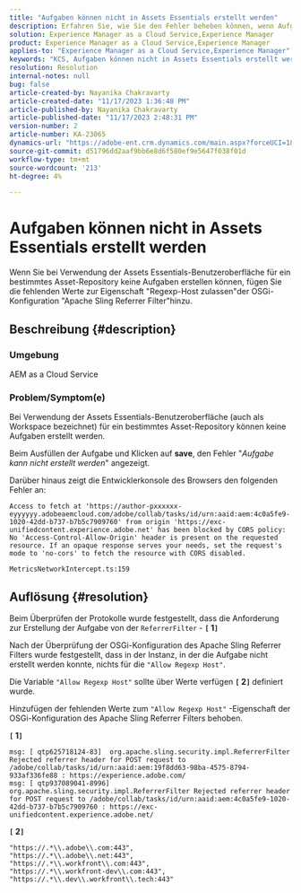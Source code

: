 ```yaml
---
title: "Aufgaben können nicht in Assets Essentials erstellt werden"
description: Erfahren Sie, wie Sie den Fehler beheben können, wenn Aufgaben in Assets Essentials nicht erstellt werden können. Fügen Sie der Eigenschaft "Allow Regexp Host"fehlende Werte hinzu.
solution: Experience Manager as a Cloud Service,Experience Manager
product: Experience Manager as a Cloud Service,Experience Manager
applies-to: "Experience Manager as a Cloud Service,Experience Manager"
keywords: "KCS, Aufgaben können nicht in Assets Essentials erstellt werden, AEM as a Cloud Service, Workspace"
resolution: Resolution
internal-notes: null
bug: false
article-created-by: Nayanika Chakravarty
article-created-date: "11/17/2023 1:36:48 PM"
article-published-by: Nayanika Chakravarty
article-published-date: "11/17/2023 2:48:31 PM"
version-number: 2
article-number: KA-23065
dynamics-url: "https://adobe-ent.crm.dynamics.com/main.aspx?forceUCI=1&pagetype=entityrecord&etn=knowledgearticle&id=715f8f59-4e85-ee11-8179-6045bd0065b6"
source-git-commit: d51796dd2aaf9bb6e8d6f580ef9e5647f038f01d
workflow-type: tm+mt
source-wordcount: '213'
ht-degree: 4%

---
```


# Aufgaben können nicht in Assets Essentials erstellt werden


Wenn Sie bei Verwendung der Assets Essentials-Benutzeroberfläche für ein bestimmtes Asset-Repository keine Aufgaben erstellen können, fügen Sie die fehlenden Werte zur Eigenschaft &quot;Regexp-Host zulassen&quot;der OSGi-Konfiguration &quot;Apache Sling Referrer Filter&quot;hinzu.

## Beschreibung {#description}


### Umgebung

AEM as a Cloud Service

### Problem/Symptom(e)

Bei Verwendung der Assets Essentials-Benutzeroberfläche (auch als Workspace bezeichnet) für ein bestimmtes Asset-Repository können keine Aufgaben erstellt werden.

Beim Ausfüllen der Aufgabe und Klicken auf <b>save</b>, den Fehler &quot;*Aufgabe kann nicht erstellt werden*&quot; angezeigt.

Darüber hinaus zeigt die Entwicklerkonsole des Browsers den folgenden Fehler an:


```
Access to fetch at 'https://author-pxxxxxx-eyyyyyy.adobeaemcloud.com/adobe/collab/tasks/id/urn:aaid:aem:4c0a5fe9-1020-42dd-b737-b7b5c7909760' from origin 'https://exc-unifiedcontent.experience.adobe.net' has been blocked by CORS policy: 
No 'Access-Control-Allow-Origin' header is present on the requested resource. If an opaque response serves your needs, set the request's mode to 'no-cors' to fetch the resource with CORS disabled.

MetricsNetworkIntercept.ts:159
```



## Auflösung {#resolution}


Beim Überprüfen der Protokolle wurde festgestellt, dass die Anforderung zur Erstellung der Aufgabe von der `ReferrerFilter` - <b>`[` 1`]` </b>

Nach der Überprüfung der OSGi-Konfiguration des Apache Sling Referrer Filters wurde festgestellt, dass in der Instanz, in der die Aufgabe nicht erstellt werden konnte, nichts für die `"Allow Regexp Host"`.

Die Variable `"Allow Regexp Host"` sollte über Werte verfügen <b>`[` 2`]` </b> definiert wurde.

Hinzufügen der fehlenden Werte zum `"Allow Regexp Host"` -Eigenschaft der OSGi-Konfiguration des Apache Sling Referrer Filters behoben.

<b>`[` 1`]` </b>


```
msg: [ qtp625718124-83]  org.apache.sling.security.impl.ReferrerFilter Rejected referrer header for POST request to /adobe/collab/tasks/id/urn:aaid:aem:19f8dd63-98ba-4575-8794-933af336fe88 : https://experience.adobe.com/
msg: [ qtp937089041-8996]  org.apache.sling.security.impl.ReferrerFilter Rejected referrer header for POST request to /adobe/collab/tasks/id/urn:aaid:aem:4c0a5fe9-1020-42dd-b737-b7b5c7909760 : https://exc-unifiedcontent.experience.adobe.net/
```


<b>`[` 2`]` </b>


```
"https://.*\\.adobe\\.com:443",
"https://.*\\.adobe\\.net:443",
"https://.*\\.workfront\\.com:443",
"https://.*\\.workfront-dev\\.com:443",
"https://.*\\.dev\\.workfront\\.tech:443"
```


